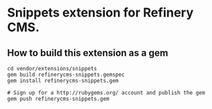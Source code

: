 # Snippets extension for Refinery CMS.

## How to build this extension as a gem

    cd vendor/extensions/snippets
    gem build refinerycms-snippets.gemspec
    gem install refinerycms-snippets.gem

    # Sign up for a http://rubygems.org/ account and publish the gem
    gem push refinerycms-snippets.gem